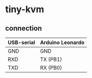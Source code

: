 # tiny-kvm

## connection

USB-serial|Arduino Leonardo
----------|----------------
GND       |GND
RXD       |TX (PB1)
TXD       |RX (PB0)

